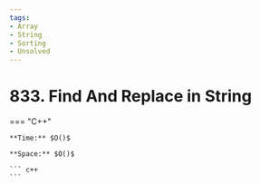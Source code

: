 ```yaml
---
tags:
- Array
- String
- Sorting
- Unsolved
---
```



# 833. Find And Replace in String

=== "C++"

    **Time:** $O()$

    **Space:** $O()$

    ``` c++
    ```